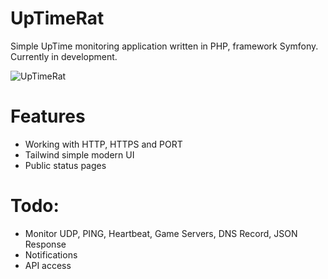 # UpTimeRat

Simple UpTime monitoring application written in PHP, framework Symfony. Currently in development.

![UpTimeRat](https://i.imgur.com/EFCF2Mv.png)

# Features
* Working with HTTP, HTTPS and PORT
* Tailwind simple modern UI
* Public status pages

# Todo:
* Monitor UDP, PING, Heartbeat, Game Servers, DNS Record, JSON Response
* Notifications
* API access
